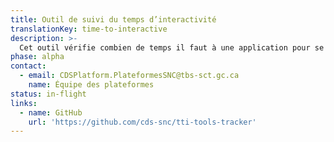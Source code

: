 ```yaml
---
title: Outil de suivi du temps d’interactivité
translationKey: time-to-interactive
description: >-
  Cet outil vérifie combien de temps il faut à une application pour se charger complètement.
phase: alpha
contact:
  - email: CDSPlatform.PlateformesSNC@tbs-sct.gc.ca
    name: Équipe des plateformes
status: in-flight
links:
  - name: GitHub
    url: 'https://github.com/cds-snc/tti-tools-tracker'
---
```


